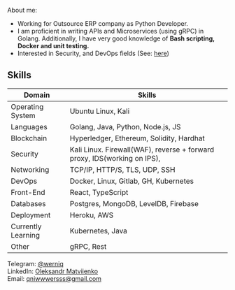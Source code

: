 
About me:
- Working for Outsource ERP company as Python Developer.
- I am proficient in writing APIs and Microservices (using gRPC) in Golang. Additionally, I have very good knowledge of <b> Bash scripting, Docker and unit testing. </b>
- Interested in Security, and DevOps fields (See: <a href="https://github.com/werniq/qni-tools" >here</a>)

## Skills
| Domain            | Skills                                     |
|-------------------|--------------------------------------------|
| Operating System   | Ubuntu Linux, Kali                         |
| Languages          | Golang, Java, Python, Node.js, JS          |
| Blockchain         | Hyperledger, Ethereum, Solidity, Hardhat   |
| Security           | Kali Linux. Firewall(WAF), reverse + forward proxy, IDS(working on IPS),          |
| Networking          | TCP/IP, HTTP/S, TLS, UDP, SSH              |
| DevOps            | Docker, Linux, Gitlab, GH, Kubernetes      |
| Front-End          | React, TypeScript                          |
| Databases           | Postgres, MongoDB, LevelDB, Firebase       |
| Deployment        | Heroku, AWS                                |
| Currently Learning | Kubernetes, Java                                |
| Other             | gRPC, Rest                                 |


Telegram: <a href="https://t.me/usioa"> @werniq </a> <br>
LinkedIn: <a href="https://www.linkedin.com/in/oleksandr-matviienko-4a7b16248/"> Oleksandr Matviienko </a> <br>
Email: <a href="mailto:qniwwwersss@gmail.com"> qniwwwersss@gmail.com </a> <br>

